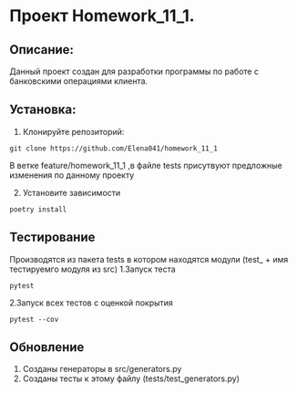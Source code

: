 # Проект Homework_11_1.

## Описание:
Данный проект создан для разработки программы по работе с банковскими операциями клиента.

## Установка:
1. Клонируйте репозиторий:
```
git clone https://github.com/Elena041/homework_11_1
```

В ветке feature/homework_11_1 ,в файле tests присутвуют предложные изменения по данному проекту

2. Установите зависимости
```
poetry install
```
## Тестирование
Производятся из пакета tests в котором находятся модули (test_ + имя тестируемго модуля из src)
1.Запуск теста
```
pytest 
```
2.Запуск всех тестов с оценкой покрытия
```
pytest --cov
```

## Обновление
1. Созданы генераторы в src/generators.py
2. Созданы тесты к этому файлу (tests/test_generators.py)